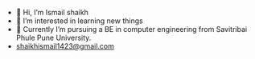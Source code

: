 - 👋 Hi, I’m Ismail shaikh
- 👀 I’m interested in learning new things
- 🌱 Currently I’m pursuing a BE in computer engineering from Savitribai Phule Pune University.
- shaikhismail1423@gmail.com
